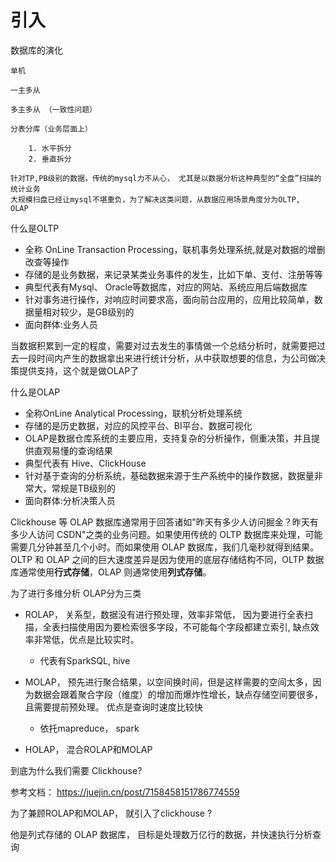 # 引入

数据库的演化

```
单机

一主多从

多主多从 （一致性问题）

分表分库（业务层面上）

 	1. 水平拆分
 	2. 垂直拆分

针对TP,PB级别的数据，传统的mysql力不从心， 尤其是以数据分析这种典型的“全盘”扫描的统计业务
大规模扫盘已经让mysql不堪重负，为了解决这类问题，从数据应用场景角度分为OLTP,  OLAP
```





什么是OLTP

- 全称 OnLine Transaction Processing，联机事务处理系统,就是对数据的增删改查等操作
- 存储的是业务数据，来记录某类业务事件的发生，比如下单、支付、注册等等
- 典型代表有Mysql、 Oracle等数据库，对应的网站、系统应用后端数据库
- 针对事务进行操作，对响应时间要求高，面向前台应用的，应用比较简单，数据量相对较少，是GB级别的
- 面向群体:业务人员

当数据积累到一定的程度，需要对过去发生的事情做一个总结分析时，就需要把过去一段时间内产生的数据拿出来进行统计分析，从中获取想要的信息，为公司做决策提供支持，这个就是做OLAP了



什么是OLAP

- 全称OnLine Analytical Processing，联机分析处理系统
- 存储的是历史数据，对应的风控平台、BI平台、数据可视化
- OLAP是数据仓库系统的主要应用，支持复杂的分析操作，侧重决策，并且提供直观易懂的查询结果
- 典型代表有 Hive、ClickHouse
- 针对基于查询的分析系统，基础数据来源于生产系统中的操作数据，数据量非常大，常规是TB级别的
- 面向群体:分析决策人员





Clickhouse 等 OLAP 数据库通常用于回答诸如"昨天有多少人访问掘金？昨天有多少人访问 CSDN"之类的业务问题。如果使用传统的 OLTP 数据库来处理，可能需要几分钟甚至几个小时。而如果使用 OLAP 数据库，我们几毫秒就得到结果。OLTP 和 OLAP 之间的巨大速度差异是因为使用的底层存储结构不同，OLTP 数据库通常使用**行式存储**，OLAP 则通常使用**列式存储**。



为了进行多维分析 OLAP分为三类

- ROLAP， 关系型，数据没有进行预处理，效率非常低， 因为要进行全表扫描，全表扫描使用因为要检索很多字段，不可能每个字段都建立索引, 缺点效率非常低，优点是比较实时。
    - 代表有SparkSQL,  hive

- MOLAP， 预先进行聚合结果，以空间换时间，但是这样需要的空间太多，因为数据会跟着聚合字段（维度）的增加而爆炸性增长，缺点存储空间要很多， 且需要提前预处理。 优点是查询时速度比较快
    - 依托mapreduce， spark

- HOLAP， 混合ROLAP和MOLAP





到底为什么我们需要 Clickhouse?

参考文档： https://juejin.cn/post/7158458151786774559

为了兼顾ROLAP和MOLAP， 就引入了clickhouse ? 

他是列式存储的 OLAP 数据库， 目标是处理数万亿行的数据，并快速执行分析查询







